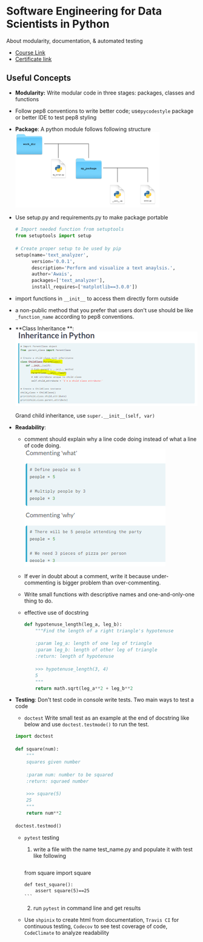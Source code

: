 # Software Engineering for Data Scientists in Python

About modularity, documentation, & automated testing

- [Course Link](https://www.datacamp.com/courses/software-engineering-for-data-scientists-in-python/user_bookmarks) 
- [Certificate link](https://www.datacamp.com/statement-of-accomplishment/course/d6153779787aaed1fd4d6f5b4d00618336c9fb1d)



## Useful Concepts

- **Modularity:** Write modular code in three stages: packages, classes and functions 

- Follow pep8 conventions to write better code; use`pycodestyle` package or better IDE to test pep8 styling 

- **Package**: A python module follows following structure
  <img src="images/2.png" style="zoom:50%;" />

- Use setup.py and requirements.py to make package portable

  ```python
  # Import needed function from setuptools
  from setuptools import setup
  
  # Create proper setup to be used by pip
  setup(name='text_analyzer',
        version='0.0.1',
        description='Perform and visualize a text anaylsis.',
        author='Awais',
        packages=['text_analyzer'],
        install_requires=['matplotlib==3.0.0'])
  ```

- import functions in `__init__` to access them directly form outside

- a non-public method that you prefer that users don't use should be like `_function_name` according to pep8 conventions. 

- **Class Inheritance **: <img src="images/5.png" style="zoom:100%;" />

  Grand child inheritance, use  `super.__init__(self, var)`

- **Readability**:

  - comment should explain why a line code doing instead of what a line of code doing.
    <img src="images/6.png" style="zoom:100%;" />

  - If ever in doubt about a comment, write it because under-commenting is bigger problem than over-commenting. 

  - Write small functions with descriptive names and one-and-only-one thing to do. 

  - effective use of docstring

    ```python
    def hypotenuse_length(leg_a, leg_b):
        """Find the length of a right triangle's hypotenuse
    
        :param leg_a: length of one leg of triangle
        :param leg_b: length of other leg of triangle
        :return: length of hypotenuse
    
        >>> hypotenuse_length(3, 4)
        5
        """
        return math.sqrt(leg_a**2 + leg_b**2
    ```

- **Testing**: Don't test code in console write tests. 
  Two main ways to test a code

  - `doctest`
    Write small test as an example at the end of docstring like below and use	`doctest.testmode()` to run the test. 

  ```python
  import doctest
  
  def square(num):
      """
      squares given number
      
      :param num: number to be squared
      :return: squraed number
      
      >>> square(5)
      25
      """
      return num**2
  
  doctest.testmod()
  ```

  - `pytest` testing
    
    1. write a file with the name test_name.py and populate it with test like following
        ```python
    from square import square 
    
        def test_square():
            assert square(5)==25
        ```
        
    2. run `pytest` in command line and get results 
    
  - Use `shpinix` to create html from documentation, `Travis CI` for continuous testing, `Codecov` to see test coverage of code, `CodeClimate` to analyze readability 